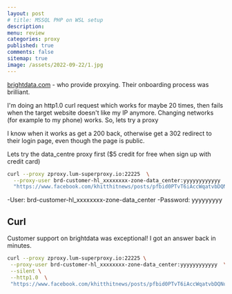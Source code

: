 ```yaml
---
layout: post
# title: MSSQL PHP on WSL setup
description: 
menu: review
categories: proxy
published: true 
comments: false     
sitemap: true
image: /assets/2022-09-22/1.jpg
---
```


<!-- ![alt text](/assets/2022-11-03/2.jpg "email")](/assets/2022-11-03/2.jpg) -->

[brightdata.com](https://brightdata.com) - who provide proxying. Their onboarding process was brilliant.

I'm doing an http1.0 curl request which works for maybe 20 times, then fails when the target website doesn't like my IP anymore. Changing networks (for example to my phone) works. So, lets try a proxy 

I know when it works as get a 200 back, otherwise get a 302 redirect to their login page, even though the page is public.

Lets try the data_centre proxy first ($5 credit for free when sign up with credit card)

```bash
curl --proxy zproxy.lum-superproxy.io:22225  \
  --proxy-user brd-customer-hl_xxxxxxxx-zone-data_center:yyyyyyyyyyyy  \
  "https://www.facebook.com/khitthitnews/posts/pfbid0PTvT6iAccWqatvbDQNuqpFwL5WKzHuLK4QjP97Fwut637CV3XXQU53z1s2bJMAKwl"
```

-User: brd-customer-hl_xxxxxxxx-zone-data_center
-Password: yyyyyyyyy 


## Curl

Customer support on brightdata was exceptional! I got an answer back in minutes.

```bash
curl --proxy zproxy.lum-superproxy.io:22225 \
 --proxy-user brd-customer-hl_xxxxxxxx-zone-data_center:yyyyyyyyyyyy  \
 --silent \
 --http1.0  \
 "https://www.facebook.com/khitthitnews/posts/pfbid0PTvT6iAccWqatvbDQNuqpFwL5WKzHuLK4QjP97Fwut637CV3XXQU53z1s2bJMAKwl"
```


